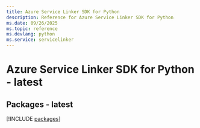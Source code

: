 ```yaml
---
title: Azure Service Linker SDK for Python
description: Reference for Azure Service Linker SDK for Python
ms.date: 09/26/2025
ms.topic: reference
ms.devlang: python
ms.service: servicelinker
---
```

# Azure Service Linker SDK for Python - latest
## Packages - latest
[!INCLUDE [packages](service-linker-index.md)]